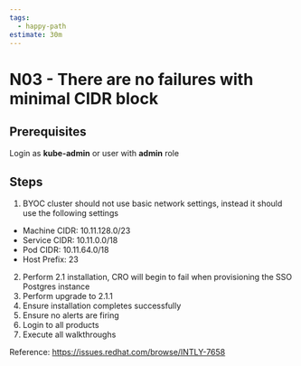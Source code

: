 ```yaml
---
tags:
  - happy-path
estimate: 30m
---
```


# N03 - There are no failures with minimal CIDR block

## Prerequisites

Login as **kube-admin** or user with **admin** role

## Steps

1. BYOC cluster should not use basic network settings, instead it should use the following settings

- Machine CIDR: 10.11.128.0/23
- Service CIDR: 10.11.0.0/18
- Pod CIDR: 10.11.64.0/18
- Host Prefix: 23

2. Perform 2.1 installation, CRO will begin to fail when provisioning the SSO Postgres instance
3. Perform upgrade to 2.1.1
4. Ensure installation completes successfully
5. Ensure no alerts are firing
6. Login to all products
7. Execute all walkthroughs

Reference: https://issues.redhat.com/browse/INTLY-7658
